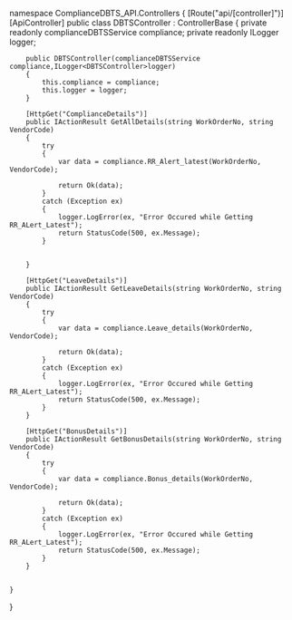 namespace ComplianceDBTS_API.Controllers
{
    [Route("api/[controller]")]
    [ApiController]
    public class DBTSController : ControllerBase
    {
        private readonly complianceDBTSService compliance;
        private readonly ILogger<DBTSController> logger;

        public DBTSController(complianceDBTSService compliance,ILogger<DBTSController>logger) 
        {
            this.compliance = compliance;
            this.logger = logger;
        }

        [HttpGet("ComplianceDetails")]
        public IActionResult GetAllDetails(string WorkOrderNo, string VendorCode)
        {
            try
            {
                var data = compliance.RR_Alert_latest(WorkOrderNo, VendorCode);

                return Ok(data);
            }
            catch (Exception ex)
            {
                logger.LogError(ex, "Error Occured while Getting RR_ALert_Latest");
                return StatusCode(500, ex.Message);
            }


        }

        [HttpGet("LeaveDetails")]
        public IActionResult GetLeaveDetails(string WorkOrderNo, string VendorCode)
        {
            try
            {
                var data = compliance.Leave_details(WorkOrderNo, VendorCode);

                return Ok(data);
            }
            catch (Exception ex)
            {
                logger.LogError(ex, "Error Occured while Getting RR_ALert_Latest");
                return StatusCode(500, ex.Message);
            }
        }

        [HttpGet("BonusDetails")]
        public IActionResult GetBonusDetails(string WorkOrderNo, string VendorCode)
        {
            try
            {
                var data = compliance.Bonus_details(WorkOrderNo, VendorCode);

                return Ok(data);
            }
            catch (Exception ex)
            {
                logger.LogError(ex, "Error Occured while Getting RR_ALert_Latest");
                return StatusCode(500, ex.Message);
            }
        }

        
    }
}
